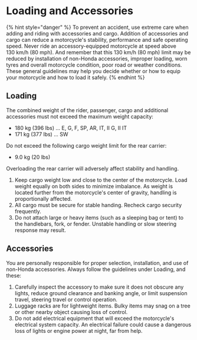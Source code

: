 # Loading and Accessories

{% hint style="danger" %}
To prevent an accident, use extreme care when adding and riding with accessories and cargo. Addition of accessories and cargo can reduce a motorcycle's stability, performance and safe operating speed. Never ride an accessory-equipped motorcycle at speed above 130&nbsp;km/h \(80&nbsp;mph\). And remember that this 130&nbsp;km/h \(80&nbsp;mph\) limit may be reduced by installation of non-Honda accessories, improper loading, worn tyres and overall motorcycle condition, poor road or weather conditions. These general guidelines may help you decide whether or how to equip your motorcycle and how to load it safely.
{% endhint %}

## Loading

The combined weight of the rider, passenger, cargo and additional accessories must not exceed the maximum weight capacity:

* 180&nbsp;kg \(396&nbsp;lbs\) ... E, G, F, SP, AR, IT, II&nbsp;G, II&nbsp;IT
* 171&nbsp;kg \(377&nbsp;lbs\) ... SW

Do not exceed the following cargo weight limit for the rear carrier:

* 9.0&nbsp;kg \(20&nbsp;lbs\)

Overloading the rear carrier will adversely affect stability and handling.

1. Keep cargo weight low and close to the center of the motorcycle. Load weight equally on both sides to minimize imbalance. As weight is located further from the motorcycle's center of gravity, handling is proportionally affected.
2. All cargo must be secure for stable handing. Recheck cargo security frequently.
3. Do not attach large or heavy items \(such as a sleeping bag or tent\) to the handlebars, fork, or fender. Unstable handling or slow steering response may result.

## Accessories

You are personally responsible for proper selection, installation, and use of non-Honda accessories. Always follow the guidelines under Loading, and these:

1. Carefully inspect the accessory to make sure it does not obscure any lights, reduce ground clearance and banking angle, or limit suspension travel, steering travel or control operation.
2. Luggage racks are for lightweight items. Bulky items may snag on a tree or other nearby object causing loss of control.
3. Do not add electrical equipment that will exceed the motorcycle's electrical system capacity. An electrical failure could cause a dangerous loss of lights or engine power at night, far from help.
